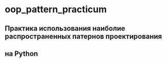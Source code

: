 # oop_pattern_practicum
## Практика использования наиболие распространенных патернов проектирования
## на Python
